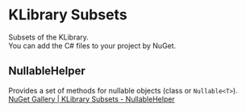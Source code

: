 # KLibrary Subsets
Subsets of the KLibrary.  
You can add the C# files to your project by NuGet.

## NullableHelper
Provides a set of methods for nullable objects (class or `Nullable<T>`).  
[NuGet Gallery | KLibrary Subsets - NullableHelper](https://www.nuget.org/packages/KLibrary.Subsets.NullableHelper/)
